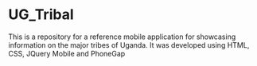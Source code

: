 # UG_Tribal

This is a repository for a reference mobile application for showcasing information on the major tribes of Uganda. 
It was developed using HTML, CSS, JQuery Mobile and PhoneGap
